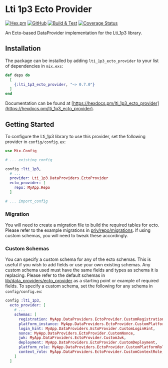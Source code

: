 # Lti 1p3 Ecto Provider

[![Hex.pm](https://img.shields.io/hexpm/v/lti_1p3_ecto_provider)](https://hex.pm/packages/lti_1p3_ecto_provider)
[![GitHub](https://img.shields.io/github/license/Simon-Initiative/lti_1p3_ecto_provider?color=blue)](https://github.com/Simon-Initiative/lti_1p3_ecto_provider/blob/master/LICENSE)
[![Build & Test](https://github.com/Simon-Initiative/lti_1p3_ecto_provider/actions/workflows/main.yml/badge.svg)](https://github.com/Simon-Initiative/lti_1p3_ecto_provider/actions/workflows/main.yml)
[![Coverage Status](https://coveralls.io/repos/github/Simon-Initiative/lti_1p3_ecto_provider/badge.svg?branch=master)](https://coveralls.io/github/Simon-Initiative/lti_1p3_ecto_provider?branch=master)

An Ecto-based DataProvider implementation for the Lti_1p3 library.

## Installation

The package can be installed by adding `lti_1p3_ecto_provider` to your list of dependencies in `mix.exs`:

```elixir
def deps do
  [
    {:lti_1p3_ecto_provider, "~> 0.7.0"}
  ]
end
```

Documentation can be found at [https://hexdocs.pm/lti_1p3_ecto_provider](https://hexdocs.pm/lti_1p3_ecto_provider).

## Getting Started

To configure the Lti_1p3 library to use this provider, set the following provider in `config/config.ex`:

```elixir
use Mix.Config

# ... existing config

config :lti_1p3,
  # ...
  provider: Lti_1p3.DataProviders.EctoProvider
  ecto_provider: [
    repo: MyApp.Repo
  ]

# ... import_config

```

### Migration

You will need to create a migration file to build the required tables for ecto. Please refer to the example migrations in [priv/repo/migrations](https://github.com/Simon-Initiative/lti_1p3_ecto_provider/blob/master/priv/repo/migrations). If using custom schemas, you will need to tweak these accordingly.

### Custom Schemas

You can specify a custom schema for any of the ecto schemas. This is useful if you wish to add fields or use your own existing schemas. Any custom schema used must have the same fields and types as schema it is replacing. Please refer to the default schemas in [lib/data_providers/ecto_provider](https://github.com/Simon-Initiative/lti_1p3_ecto_provider/tree/master/lib/data_providers/ecto_provider) as a starting point or example of required fields. To specify a custom schema, set the following for any schema in `config/config.ex`:

```elixir
config :lti_1p3,
  ecto_provider: [
    # ...
    schemas: [
      registration: MyApp.DataProviders.EctoProvider.CustomRegistration,
      platform_instance: MyApp.DataProviders.EctoProvider.CustomPlatformInstance,
      login_hint: MyApp.DataProviders.EctoProvider.CustomLoginHint,
      nonce: MyApp.DataProviders.EctoProvider.CustomNonce,
      jwk: MyApp.DataProviders.EctoProvider.CustomJwk,
      deployment: MyApp.DataProviders.EctoProvider.CustomDeployment,
      platform_role: MyApp.DataProviders.EctoProvider.CustomPlatformRole,
      context_role: MyApp.DataProviders.EctoProvider.CustomContextRole,
    ]
  ]

```
